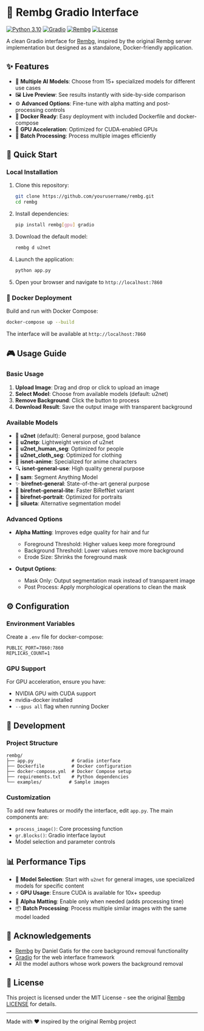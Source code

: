 # 🎨 Rembg Gradio Interface

[![Python 3.10](https://img.shields.io/badge/Python-3.10%2B-blue.svg)](https://www.python.org/downloads/release/python-3100/)
[![Gradio](https://img.shields.io/badge/Gradio-5.0%2B-orange.svg)](https://gradio.app/)
[![Rembg](https://img.shields.io/badge/Rembg-Latest-green.svg)](https://github.com/danielgatis/rembg)
[![License](https://img.shields.io/badge/License-MIT-blue.svg)](https://opensource.org/licenses/MIT)

A clean Gradio interface for [Rembg](https://github.com/danielgatis/rembg), inspired by the original Rembg server implementation but designed as a standalone, Docker-friendly application.

## ✨ Features

- 🎯 **Multiple AI Models**: Choose from 15+ specialized models for different use cases
- 🖼️ **Live Preview**: See results instantly with side-by-side comparison
- ⚙️ **Advanced Options**: Fine-tune with alpha matting and post-processing controls
- 🐳 **Docker Ready**: Easy deployment with included Dockerfile and docker-compose
- 🚀 **GPU Acceleration**: Optimized for CUDA-enabled GPUs
- 📁 **Batch Processing**: Process multiple images efficiently

## 🚀 Quick Start

### Local Installation

1. Clone this repository:
   ```bash
   git clone https://github.com/yourusername/rembg.git
   cd rembg
   ```

2. Install dependencies:
   ```bash
   pip install rembg[gpu] gradio
   ```

3. Download the default model:
   ```bash
   rembg d u2net
   ```

4. Launch the application:
   ```bash
   python app.py
   ```

5. Open your browser and navigate to `http://localhost:7860`

### 🐳 Docker Deployment

Build and run with Docker Compose:

```bash
docker-compose up --build
```

The interface will be available at `http://localhost:7860`

## 🎮 Usage Guide

### Basic Usage

1. **Upload Image**: Drag and drop or click to upload an image
2. **Select Model**: Choose from available models (default: u2net)
3. **Remove Background**: Click the button to process
4. **Download Result**: Save the output image with transparent background

### Available Models

- 🎯 **u2net** (default): General purpose, good balance
- 🎯 **u2netp**: Lightweight version of u2net
- 👤 **u2net_human_seg**: Optimized for people
- 👔 **u2net_cloth_seg**: Optimized for clothing
- 🎌 **isnet-anime**: Specialized for anime characters
- 🔍 **isnet-general-use**: High quality general purpose
- 🤖 **sam**: Segment Anything Model
- ✨ **birefnet-general**: State-of-the-art general purpose
- 🚀 **birefnet-general-lite**: Faster BiRefNet variant
- 👨 **birefnet-portrait**: Optimized for portraits
- 🎨 **silueta**: Alternative segmentation model

### Advanced Options

- **Alpha Matting**: Improves edge quality for hair and fur
  - Foreground Threshold: Higher values keep more foreground
  - Background Threshold: Lower values remove more background
  - Erode Size: Shrinks the foreground mask

- **Output Options**:
  - Mask Only: Output segmentation mask instead of transparent image
  - Post Process: Apply morphological operations to clean the mask

## ⚙️ Configuration

### Environment Variables

Create a `.env` file for docker-compose:

```env
PUBLIC_PORT=7860:7860
REPLICAS_COUNT=1
```

### GPU Support

For GPU acceleration, ensure you have:
- NVIDIA GPU with CUDA support
- nvidia-docker installed
- `--gpus all` flag when running Docker

## 🔧 Development

### Project Structure

```
rembg/
├── app.py              # Gradio interface
├── Dockerfile          # Docker configuration
├── docker-compose.yml  # Docker Compose setup
├── requirements.txt    # Python dependencies
└── examples/          # Sample images
```

### Customization

To add new features or modify the interface, edit `app.py`. The main components are:

- `process_image()`: Core processing function
- `gr.Blocks()`: Gradio interface layout
- Model selection and parameter controls

## 📊 Performance Tips

- 🚀 **Model Selection**: Start with `u2net` for general images, use specialized models for specific content
- ⚡ **GPU Usage**: Ensure CUDA is available for 10x+ speedup
- 🎯 **Alpha Matting**: Enable only when needed (adds processing time)
- 📦 **Batch Processing**: Process multiple similar images with the same model loaded

## 🙏 Acknowledgements

- [Rembg](https://github.com/danielgatis/rembg) by Daniel Gatis for the core background removal functionality
- [Gradio](https://gradio.app/) for the web interface framework
- All the model authors whose work powers the background removal

## 📄 License

This project is licensed under the MIT License - see the original [Rembg LICENSE](LICENSE.txt) for details.

---

Made with ❤️ inspired by the original Rembg project